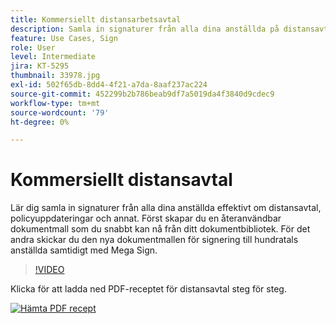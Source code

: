 ```yaml
---
title: Kommersiellt distansarbetsavtal
description: Samla in signaturer från alla dina anställda på distansavtal
feature: Use Cases, Sign
role: User
level: Intermediate
jira: KT-5295
thumbnail: 33978.jpg
exl-id: 502f65db-8dd4-4f21-a7da-8aaf237ac224
source-git-commit: 452299b2b786beab9df7a5019da4f3840d9cdec9
workflow-type: tm+mt
source-wordcount: '79'
ht-degree: 0%

---
```


# Kommersiellt distansavtal

Lär dig samla in signaturer från alla dina anställda effektivt om distansavtal, policyuppdateringar och annat. Först skapar du en återanvändbar dokumentmall som du snabbt kan nå från ditt dokumentbibliotek. För det andra skickar du den nya dokumentmallen för signering till hundratals anställda samtidigt med Mega Sign.

>[!VIDEO](https://video.tv.adobe.com/v/33978?quality=12&learn=on&hidetitle=true)

Klicka för att ladda ned PDF-receptet för distansavtal steg för steg.

[![Hämta PDF recept](../assets/acrobat_PDF_96.png)](../assets/UseCaseRecipe-EN-UsingMegaSign.pdf)
